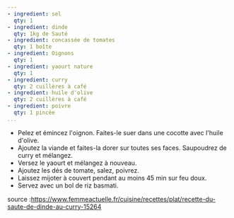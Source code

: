 ```yaml
---
- ingredient: sel
  qty: 1
- ingredient: dinde
  qty: 1kg de Sauté
- ingredient: concassée de tomates
  qty: 1 boîte
- ingredient: Oignons
  qty: 1
- ingredient: yaourt nature
  qty: 1
- ingredient: curry
  qty: 2 cuillères à café
- ingredient: huile d'olive
  qty: 2 cuillères à café
- ingredient: poivre
  qty: 1 pincée
...
```


* Pelez et émincez l'oignon. Faites-le suer dans une cocotte avec l'huile d'olive.
* Ajoutez la viande et faites-la dorer sur toutes ses faces. Saupoudrez de curry et mélangez.
* Versez le yaourt et mélangez à nouveau.
* Ajoutez les dés de tomate, salez, poivrez.
* Laissez mijoter à couvert pendant au moins 45 min sur feu doux.
* Servez avec un bol de riz basmati.

source :https://www.femmeactuelle.fr/cuisine/recettes/plat/recette-du-saute-de-dinde-au-curry-15264

